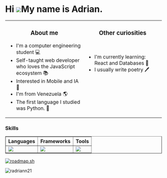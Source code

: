 Hi ![](https://user-images.githubusercontent.com/18350557/176309783-0785949b-9127-417c-8b55-ab5a4333674e.gif)My name is Adrian.
===================================================================================================================================================

<table><tr><td valign="top" width="50%">
  
<h3 align="center">About me</h3>

- I'm a computer engineering student 💻
- Self-taught web developer who loves the JavaScript ecosystem 📚
- Interested in Mobile and IA 🧠
- I'm from Venezuela 🌎
- The first language I studied was Python. 🐍

</td><td valign="top" width="50%">

<h3 align="center">Other curiosities</h3>
<br />

- I'm currently learning: React and Databases 🚀
- I usually write poetry 🖊
<br />
</tr></tr></table> 

### Skills


<div align="center">
  <table border>
    <thead>
      <tr>
        <th>Languages</th>
        <th>Frameworks</th>
        <th>Tools</th>
      </tr>
    </thead>
    <tbody>
      <tr>
        <td>
          <a href="https://skillicons.dev">
            <img src="https://skillicons.dev/icons?i=js,ts,python,php" />
          </a>
        </td>
        <td>
          <a href="https://skillicons.dev">
            <img src="https://skillicons.dev/icons?i=react,astro,tailwind" />
          </a>
        </td>
        <td>
          <a href="https://skillicons.dev">
            <img src="https://skillicons.dev/icons?i=vscode,git,github,vite,netlify,vercel" />
          </a>
        </td>
      </tr>
    </tbody>
  </table>
</div>


<a href="https://roadmap.sh"><img src="https://roadmap.sh/card/tall/668bd58f501413692bf24794?variant=dark&roadmaps=frontend%2Cjavascript%2Cdatastructures-and-algorithms%2Creact" alt="roadmap.sh"/></a>
<p><img align="left" src="https://github-readme-stats.vercel.app/api/top-langs?username=radriann21&show_icons=true&locale=en&layout=compact" alt="radriann21" /></p>
